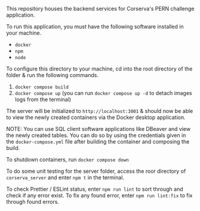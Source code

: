 This repository houses the backend services for Corserva's PERN challenge application.

To run this application, you must have the following software installed in your machine. 
  - `docker`
  - `npm`
  - `node`

To configure this directory to your machine, cd into the root directory of the folder & run the following commands. 

1. `docker compose build`
2. `docker compose up` (you can run `docker compose up -d` to detach images logs from the terminal)

The server will be initialized to `http://localhost:3001` & should now be able to view the newly created containers via the Docker desktop application.

NOTE: You can use SQL client software applications like DBeaver and view the newly created tables. You can do so by using the credentials given in the `docker-compose.yml` file after building the container and composing the build. 

To shutdown containers, run `docker compose down`

To do some unit testing for the server folder, access the roor directory of `corserva_server` and enter `npm t` in the terminal. 

To check Prettier / ESLint status, enter `npm run lint` to sort through and check if any error exist. To fix any found error, enter `npm run lint:fix` to fix through found errors.
